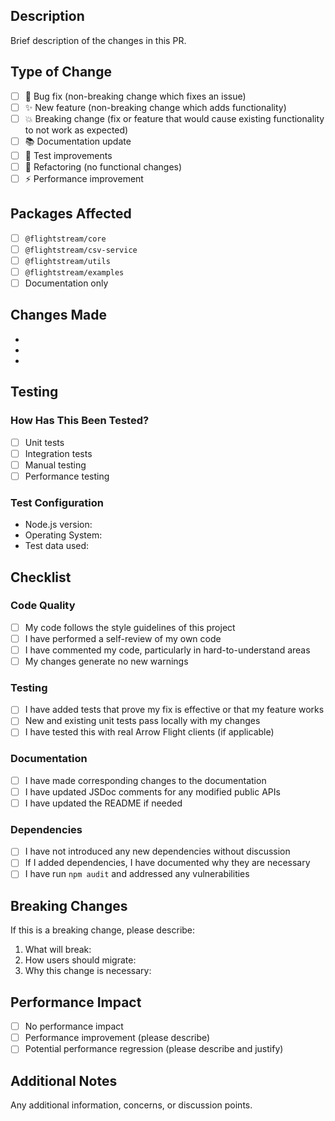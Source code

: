 ## Description

Brief description of the changes in this PR.

## Type of Change

- [ ] 🐛 Bug fix (non-breaking change which fixes an issue)
- [ ] ✨ New feature (non-breaking change which adds functionality)
- [ ] 💥 Breaking change (fix or feature that would cause existing functionality to not work as expected)
- [ ] 📚 Documentation update
- [ ] 🧪 Test improvements
- [ ] 🔧 Refactoring (no functional changes)
- [ ] ⚡ Performance improvement

## Packages Affected

- [ ] `@flightstream/core`
- [ ] `@flightstream/csv-service`
- [ ] `@flightstream/utils`
- [ ] `@flightstream/examples`
- [ ] Documentation only

## Changes Made

- 
- 
- 

## Testing

### How Has This Been Tested?

- [ ] Unit tests
- [ ] Integration tests  
- [ ] Manual testing
- [ ] Performance testing

### Test Configuration

* Node.js version:
* Operating System:
* Test data used:

## Checklist

### Code Quality
- [ ] My code follows the style guidelines of this project
- [ ] I have performed a self-review of my own code
- [ ] I have commented my code, particularly in hard-to-understand areas
- [ ] My changes generate no new warnings

### Testing
- [ ] I have added tests that prove my fix is effective or that my feature works
- [ ] New and existing unit tests pass locally with my changes
- [ ] I have tested this with real Arrow Flight clients (if applicable)

### Documentation
- [ ] I have made corresponding changes to the documentation
- [ ] I have updated JSDoc comments for any modified public APIs
- [ ] I have updated the README if needed

### Dependencies
- [ ] I have not introduced any new dependencies without discussion
- [ ] If I added dependencies, I have documented why they are necessary
- [ ] I have run `npm audit` and addressed any vulnerabilities

## Breaking Changes

If this is a breaking change, please describe:

1. What will break:
2. How users should migrate:
3. Why this change is necessary:

## Performance Impact

- [ ] No performance impact
- [ ] Performance improvement (please describe)
- [ ] Potential performance regression (please describe and justify)

## Additional Notes

Any additional information, concerns, or discussion points. 
